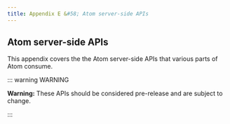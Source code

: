 ```yaml
---
title: Appendix E &#58; Atom server-side APIs
---
```


## Atom server-side APIs

This appendix covers the the Atom server-side APIs that various parts of Atom consume.

::: warning WARNING

**Warning:** These APIs should be considered pre-release and are subject to change.

:::
